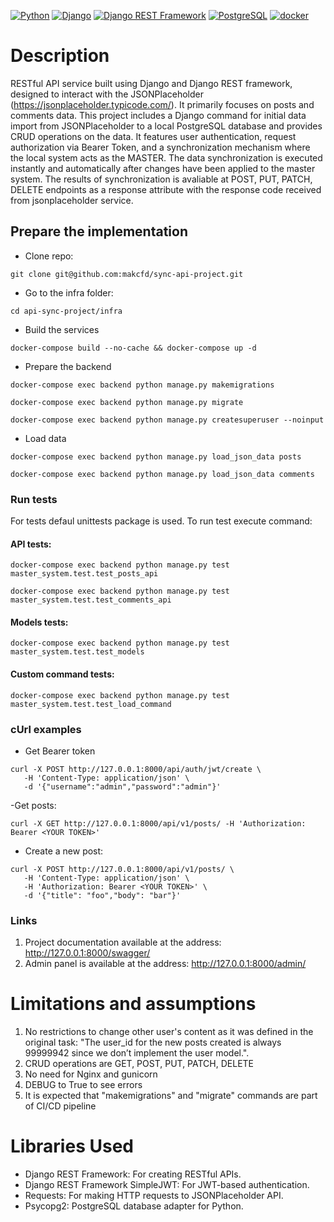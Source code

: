 [![Python](https://img.shields.io/badge/-Python-464646?style=flat-square&logo=Python)](https://www.python.org/)
[![Django](https://img.shields.io/badge/-Django-464646?style=flat-square&logo=Django)](https://www.djangoproject.com/)
[![Django REST Framework](https://img.shields.io/badge/-Django%20REST%20Framework-464646?style=flat-square&logo=Django%20REST%20Framework)](https://www.django-rest-framework.org/)
[![PostgreSQL](https://img.shields.io/badge/-PostgreSQL-464646?style=flat-square&logo=PostgreSQL)](https://www.postgresql.org/)
[![docker](https://img.shields.io/badge/-Docker-464646?style=flat-square&logo=docker)](https://www.docker.com/)

# Description
RESTful API service built using Django and Django REST framework, designed to interact with the JSONPlaceholder (https://jsonplaceholder.typicode.com/). It primarily focuses on posts and comments data. This project includes a Django command for initial data import from JSONPlaceholder to a local PostgreSQL database and provides CRUD operations on the data. It features user authentication, request authorization via Bearer Token, and a synchronization mechanism where the local system acts as the MASTER. The data synchronization is executed instantly and automatically after changes have been applied to the master system. The results of synchronization is avaliable at POST, PUT, PATCH, DELETE endpoints as a response attribute with the response code received from jsonplaceholder service.

## Prepare the implementation
- Clone repo:
```
git clone git@github.com:makcfd/sync-api-project.git
```
- Go to the infra folder:
```
cd api-sync-project/infra
```
- Build the services
```
docker-compose build --no-cache && docker-compose up -d
```
- Prepare the backend
```
docker-compose exec backend python manage.py makemigrations
```
```
docker-compose exec backend python manage.py migrate
```
```
docker-compose exec backend python manage.py createsuperuser --noinput
```
- Load data
```
docker-compose exec backend python manage.py load_json_data posts
```
```
docker-compose exec backend python manage.py load_json_data comments
```
### Run tests
For tests defaul unittests package is used. To run test execute command:
#### API tests:
```
docker-compose exec backend python manage.py test master_system.test.test_posts_api
```
```
docker-compose exec backend python manage.py test master_system.test.test_comments_api
```
#### Models tests:
```
docker-compose exec backend python manage.py test master_system.test.test_models
```
#### Custom command tests:
```
docker-compose exec backend python manage.py test master_system.test.test_load_command
```
### cUrl examples
- Get Bearer token
```
curl -X POST http://127.0.0.1:8000/api/auth/jwt/create \
   -H 'Content-Type: application/json' \
   -d '{"username":"admin","password":"admin"}'
``` 
-Get posts:
```
curl -X GET http://127.0.0.1:8000/api/v1/posts/ -H 'Authorization: Bearer <YOUR TOKEN>'
```
- Create a new post:
```
curl -X POST http://127.0.0.1:8000/api/v1/posts/ \
   -H 'Content-Type: application/json' \
   -H 'Authorization: Bearer <YOUR TOKEN>' \
   -d '{"title": "foo","body": "bar"}'
```

### Links
1. Project documentation available at the address: http://127.0.0.1:8000/swagger/
2. Admin panel is available at the address: http://127.0.0.1:8000/admin/


# Limitations and assumptions

1. No restrictions to change other user's content as it was defined in the original task: "The user_id for the new posts created is always 99999942 since we don’t implement the user model.".
2. CRUD operations are GET, POST, PUT, PATCH, DELETE
3. No need for Nginx and gunicorn
4. DEBUG to True to see errors
5. It is expected that "makemigrations" and "migrate" commands are part of CI/CD pipeline

# Libraries Used
- Django REST Framework: For creating RESTful APIs.
- Django REST Framework SimpleJWT: For JWT-based authentication.
- Requests: For making HTTP requests to JSONPlaceholder API.
- Psycopg2: PostgreSQL database adapter for Python.